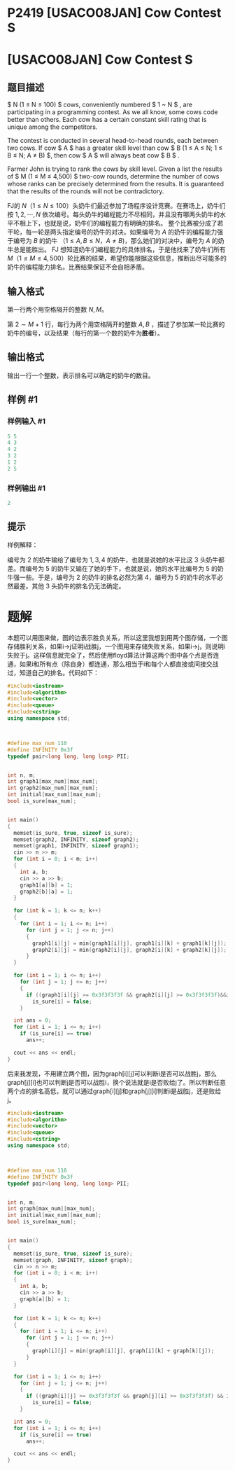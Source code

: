# P2419 \[USACO08JAN] Cow Contest S

# \[USACO08JAN] Cow Contest S

## 题目描述

\$ N (1 ≤ N ≤ 100) \$ cows, conveniently numbered \$ 1 \~ N \$ , are participating in a programming contest. As we all know, some cows code better than others. Each cow has a certain constant skill rating that is unique among the competitors.

The contest is conducted in several head-to-head rounds, each between two cows. If cow \$ A \$ has a greater skill level than cow \$ B (1 ≤ A ≤ N; 1 ≤ B ≤ N; A ≠ B) \$, then cow \$ A \$ will always beat cow \$ B \$ .

Farmer John is trying to rank the cows by skill level. Given a list the results of \$ M (1 ≤ M ≤ 4,500) \$ two-cow rounds, determine the number of cows whose ranks can be precisely determined from the results. It is guaranteed that the results of the rounds will not be contradictory.

FJ的 $N$（$1 \leq N \leq 100$）头奶牛们最近参加了场程序设计竞赛。在赛场上，奶牛们按 $1, 2, \cdots, N$ 依次编号。每头奶牛的编程能力不尽相同，并且没有哪两头奶牛的水平不相上下，也就是说，奶牛们的编程能力有明确的排名。 整个比赛被分成了若干轮，每一轮是两头指定编号的奶牛的对决。如果编号为 $A$ 的奶牛的编程能力强于编号为 $B$ 的奶牛 （$1 \leq A, B \leq N$，$A \neq B$)，那么她们的对决中，编号为 $A$ 的奶牛总是能胜出。 FJ 想知道奶牛们编程能力的具体排名，于是他找来了奶牛们所有 $M$（$1 \leq M \leq 4,500$）轮比赛的结果，希望你能根据这些信息，推断出尽可能多的奶牛的编程能力排名。比赛结果保证不会自相矛盾。

## 输入格式

第一行两个用空格隔开的整数 $N, M$。

第 $2\sim M + 1$ 行，每行为两个用空格隔开的整数 $A, B$ ，描述了参加某一轮比赛的奶牛的编号，以及结果（每行的第一个数的奶牛为**胜者**）。

## 输出格式

输出一行一个整数，表示排名可以确定的奶牛的数目。

## 样例 #1

### 样例输入 #1

```c++
5 5
4 3
4 2
3 2
1 2
2 5
```

### 样例输出 #1

```c++
2
```

## 提示

样例解释：

编号为 $2$ 的奶牛输给了编号为 $1, 3, 4$ 的奶牛，也就是说她的水平比这 $3$ 头奶牛都差。而编号为 $5$ 的奶牛又输在了她的手下，也就是说，她的水平比编号为 $5$ 的奶牛强一些。于是，编号为 $2$ 的奶牛的排名必然为第 $4$，编号为 $5$ 的奶牛的水平必然最差。其他 $3$ 头奶牛的排名仍无法确定。

# 题解

本题可以用图来做，图的边表示胜负关系，所以这里我想到用两个图存储，一个图存储胜利关系，如果i→j证明i战胜j，一个图用来存储失败关系，如果i→j，则说明i失败于j。这样信息就完全了，然后使用floyd算法计算这两个图中各个点是否连通，如果i和所有点（除自身）都连通，那么相当于i和每个人都直接或间接交战过，知道自己的排名。代码如下：

```c++
#include<iostream>
#include<algorithm>
#include<vector>
#include<queue>
#include<cstring>
using namespace std;



#define max_num 110
#define INFINITY 0x3f   
typedef pair<long long, long long> PII;


int n, m;
int graph1[max_num][max_num];
int graph2[max_num][max_num];
int initial[max_num][max_num];
bool is_sure[max_num];


int main()
{
  memset(is_sure, true, sizeof is_sure);
  memset(graph2, INFINITY, sizeof graph2);
  memset(graph1, INFINITY, sizeof graph1);
  cin >> n >> m;
  for (int i = 0; i < m; i++)
  {
    int a, b;
    cin >> a >> b;
    graph1[a][b] = 1;
    graph2[b][a] = 1;
  }

  for (int k = 1; k <= n; k++)
  {
    for (int i = 1; i <= n; i++)
      for (int j = 1; j <= n; j++)
      {
        graph1[i][j] = min(graph1[i][j], graph1[i][k] + graph1[k][j]);
        graph2[i][j] = min(graph2[i][j], graph2[i][k] + graph2[k][j]);
      }
  }

  for (int i = 1; i <= n; i++)
    for (int j = 1; j <= n; j++)
    {
      if ((graph1[i][j] >= 0x3f3f3f3f && graph2[i][j] >= 0x3f3f3f3f)&&i!=j)
        is_sure[i] = false;
    }

  int ans = 0;
  for (int i = 1; i <= n; i++)
    if (is_sure[i] == true)
      ans++;

  cout << ans << endl;
}
```

后来我发现，不用建立两个图，因为graph\[i]\[j]可以判断i是否可以战胜j，那么graph\[j]\[i]也可以判断j是否可以战胜i，换个说法就是i是否败给j了。所以判断任意两个点的排名高低，就可以通过graph\[i]\[j]和graph\[j]\[i]判断i是战胜j，还是败给j。

```c++
#include<iostream>
#include<algorithm>
#include<vector>
#include<queue>
#include<cstring>
using namespace std;



#define max_num 110
#define INFINITY 0x3f   
typedef pair<long long, long long> PII;


int n, m;
int graph[max_num][max_num];
int initial[max_num][max_num];
bool is_sure[max_num];


int main()
{
  memset(is_sure, true, sizeof is_sure);
  memset(graph, INFINITY, sizeof graph);
  cin >> n >> m;
  for (int i = 0; i < m; i++)
  {
    int a, b;
    cin >> a >> b;
    graph[a][b] = 1;
  }

  for (int k = 1; k <= n; k++)
  {
    for (int i = 1; i <= n; i++)
      for (int j = 1; j <= n; j++)
      {
        graph[i][j] = min(graph[i][j], graph[i][k] + graph[k][j]);
      }
  }

  for (int i = 1; i <= n; i++)
    for (int j = 1; j <= n; j++)
    {
      if ((graph[i][j] >= 0x3f3f3f3f && graph[j][i] >= 0x3f3f3f3f) && i != j)
        is_sure[i] = false;
    }

  int ans = 0;
  for (int i = 1; i <= n; i++)
    if (is_sure[i] == true)
      ans++;

  cout << ans << endl;
}
```
